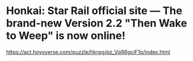 # Honkai: Star Rail official site — The brand-new Version 2.2 "Then Wake to Weep" is now online!
https://act.hoyoverse.com/puzzle/hkrpg/pz_Vq98gciF1p/index.html